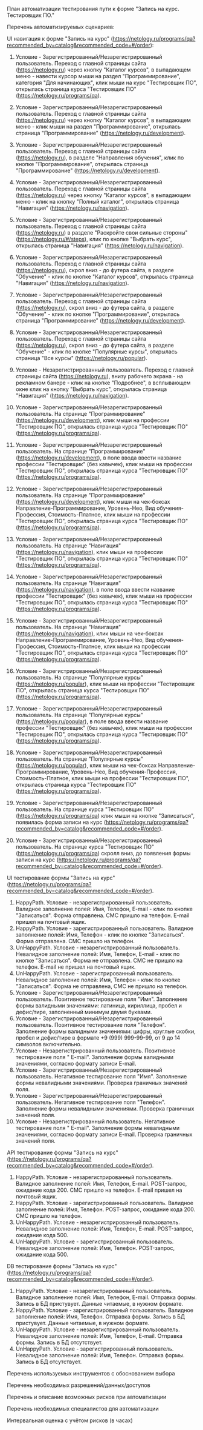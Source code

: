 План автоматизации тестирования пути к форме "Запись на курс. Тестировщик ПО."

Перечень автоматизируемых сценариев:

UI навигация к форме "Запись на курс" (https://netology.ru/programs/qa?recommended_by=catalog&recommended_code=#/order):

1) Условие - Зарегистрированный/Незарегистрированный пользователь. Переход с главной страницы сайта (https://netology.ru) через кнопку "Каталог курсов", в выпадающем меню - навести курсор мыши на раздел "Программирование", категория "Для начинающих", клик мыши на курс "Тестировщик ПО", открылась страница курса "Тестировщик ПО" (https://netology.ru/programs/qa).

2) Условие - Зарегистрированный/Незарегистрированный пользователь. Переход с главной страницы сайта (https://netology.ru) через кнопку "Каталог курсов", в выпадающем меню - клик мыши на раздел "Программирование", открылась страница "Программирование" (https://netology.ru/development).

3) Условие - Зарегистрированный/Незарегистрированный пользователь. Переход с главной страницы сайта (https://netology.ru), в разделе "Направления обучения", клик по кнопке "Программирование", открылась страница "Программирование" (https://netology.ru/development).

4) Условие - Зарегистрированный/Незарегистрированный пользователь. Переход с главной страницы сайта (https://netology.ru) через кнопку "Каталог курсов", в выпадающем меню - клик на кнопку "Полный каталог", открылась страница "Навигация" (https://netology.ru/navigation).

6) Условие - Зарегистрированный/Незарегистрированный пользователь. Переход с главной страницы сайта (https://netology.ru) в разделе "Раскройте свои сильные стороны" (https://netology.ru/#/steps), клик по кнопке "Выбрать курс", открылась страница "Навигация" (https://netology.ru/navigation).

7) Условие - Зарегистрированный/Незарегистрированный пользователь. Переход с главной страницы сайта (https://netology.ru), скрол вниз - до футера сайта, в разделе "Обучение" - клик по кнопке "Каталог курсов", открылась страница "Навигация" (https://netology.ru/navigation).
 
8) Условие - Зарегистрированный/Незарегистрированный пользователь. Переход с главной страницы сайта (https://netology.ru), скрол вниз - до футера сайта, в разделе "Обучение" - клик по кнопке "Программирование", открылась страница "Программирование" (https://netology.ru/development).

9) Условие - Зарегистрированный/Незарегистрированный пользователь. Переход с главной страницы сайта (https://netology.ru), скрол вниз - до футера сайта, в разделе "Обучение" - клик по кнопке "Популярные курсы", открылась страница "Все курсы" (https://netology.ru/popular).

10) Условие - Незарегистрированный пользователь. Переход с главной страницы сайта (https://netology.ru), внизу рабочего экрана - на рекламном банере - клик на кнопке "Подробнее", в всплывающем окне клик на кнопку "Выбрать курс", открылась страница "Навигация" (https://netology.ru/navigation).

11) Условие - Зарегистрированный/Незарегистрированный пользователь. На странице "Программирование" (https://netology.ru/development), клик мыши на профессии "Тестировщик ПО", открылась страница курса "Тестировщик ПО" (https://netology.ru/programs/qa).

12) Условие - Зарегистрированный/Незарегистрированный пользователь. На странице "Программирование" (https://netology.ru/development), в поле ввода ввести название профессии "Тестировщик" (без кавычек), клик мыши на профессии "Тестировщик ПО", открылась страница курса "Тестировщик ПО" (https://netology.ru/programs/qa).

13) Условие - Зарегистрированный/Незарегистрированный пользователь. На странице "Программирование" (https://netology.ru/development), клик мыши на чек-боксах Направление-Программирование, Уровень-Нео, Вид обучения-Профессия, Стоимость-Платное, клик мыши на профессии "Тестировщик ПО", открылась страница курса "Тестировщик ПО" (https://netology.ru/programs/qa).

14) Условие - Зарегистрированный/Незарегистрированный пользователь. На странице "Навигация" (https://netology.ru/navigation), клик мыши на профессии "Тестировщик ПО", открылась страница курса "Тестировщик ПО" (https://netology.ru/programs/qa).

15) Условие - Зарегистрированный/Незарегистрированный пользователь. На странице "Навигация" (https://netology.ru/navigation), в поле ввода ввести название профессии "Тестировщик" (без кавычек), клик мыши на профессии "Тестировщик ПО", открылась страница курса "Тестировщик ПО" (https://netology.ru/programs/qa).

16) Условие - Зарегистрированный/Незарегистрированный пользователь. На странице "Навигация" (https://netology.ru/navigation), клик мыши на чек-боксах Направление-Программирование, Уровень-Нео, Вид обучения-Профессия, Стоимость-Платное, клик мыши на профессии "Тестировщик ПО", открылась страница курса "Тестировщик ПО" (https://netology.ru/programs/qa).

17) Условие - Зарегистрированный/Незарегистрированный пользователь. На странице "Популярные курсы" (https://netology.ru/popular), клик мыши на профессии "Тестировщик ПО", открылась страница курса "Тестировщик ПО" (https://netology.ru/programs/qa).

18) Условие - Зарегистрированный/Незарегистрированный пользователь. На странице "Популярные курсы" (https://netology.ru/popular), в поле ввода ввести название профессии "Тестировщик" (без кавычек), клик мыши на профессии "Тестировщик ПО", открылась страница курса "Тестировщик ПО" (https://netology.ru/programs/qa).

19) Условие - Зарегистрированный/Незарегистрированный пользователь. На странице "Популярные курсы" (https://netology.ru/popular), клик мыши на чек-боксах Направление-Программирование, Уровень-Нео, Вид обучения-Профессия, Стоимость-Платное, клик мыши на профессии "Тестировщик ПО", открылась страница курса "Тестировщик ПО" (https://netology.ru/programs/qa).

20) Условие - Зарегистрированный/Незарегистрированный пользователь. На странице курса "Тестировщик ПО" (https://netology.ru/programs/qa) клик мыши на кнопке "Записаться", появилась форма записи на курс (https://netology.ru/programs/qa?recommended_by=catalog&recommended_code=#/order).

21) Условие - Зарегистрированный/Незарегистрированный пользователь. На странице курса "Тестировщик ПО" (https://netology.ru/programs/qa) скролл вниз, до появления формы записи на курс (https://netology.ru/programs/qa?recommended_by=catalog&recommended_code=#/order).

UI тестирование формы "Запись на курс" (https://netology.ru/programs/qa?recommended_by=catalog&recommended_code=#/order).

1) HappyPath. Условие - незарегистрированный пользователь. Валидное заполнение полей: Имя, Телефон, E-mail - клик по кнопке "Записаться". Форма отправлена. СМС пришло на телефон. E-mail пришел на почтовый ящик.  
2) HappyPath. Условие - зарегистрированный пользователь. Валидное заполнение полей: Имя, Телефон - клик по кнопке "Записаться". Форма отправлена. СМС пришло на телефон.
3) UnHappyPath. Условие - незарегистрированный пользователь. Невалидное заполнение полей: Имя, Телефон, E-mail - клик по кнопке "Записаться". Форма не отправлена. СМС не пришло на телефон. E-mail не пришел на почтовый ящик.   
4) UnHappyPath. Условие - зарегистрированный пользователь. Невалидное заполнение полей: Имя, Телефон - клик по кнопке "Записаться". Форма не отправлена, СМС не пришло на телефон.
5) Условие - Зарегистрированный/Незарегистрированный пользователь. Позитивное тестирование поля "Имя". Заполнение формы валидными значениями: латиница, кириллица, пробел и дефис/тире, заполненный минимум двумя буквами.
6) Условие - Зарегистрированный/Незарегистрированный пользователь. Позитивное тестирование поля "Телефон". Заполнение формы валидными значениями: цифры, круглые скобки, пробел и дефис/тире в формате +9 (999) 999-99-99, от 9 до 14 символов включительно.
7) Условие - Незарегистрированный пользователь. Позитивное тестирование поля " E-mail". Заполнение формы валидными значениями, согласно формату записи E-mail.
8) Условие - Зарегистрированный/Незарегистрированный пользователь. Негативное тестирование поля "Имя". Заполнение формы невалидными значениями. Проверка граничных значений поля.
9) Условие - Зарегистрированный/Незарегистрированный пользователь. Негативное тестирование поля "Телефон". Заполнение формы невалидными значениями. Проверка граничных значений поля.
10) Условие - Незарегистрированный пользователь. Негативное тестирование поля " E-mail". Заполнение формы невалидными значениями, согласно формату записи E-mail. Проверка граничных значений поля.

API тестирование формы "Запись на курс" (https://netology.ru/programs/qa?recommended_by=catalog&recommended_code=#/order).

1) HappyPath. Условие - незарегистрированный пользователь. Валидное заполнение полей: Имя, Телефон, E-mail. POST-запрос, ожидание кода 200. СМС пришло на телефон. E-mail пришел на почтовый ящик.  
2) HappyPath. Условие - зарегистрированный пользователь. Валидное заполнение полей: Имя, Телефон. POST-запрос, ожидание кода 200. СМС пришло на телефон.
3) UnHappyPath. Условие - незарегистрированный пользователь. Невалидное заполнение полей: Имя, Телефон, E-mail. POST-запрос, ожидание кода 500.
4) UnHappyPath. Условие - зарегистрированный пользователь. Невалидное заполнение полей: Имя, Телефон. POST-запрос, ожидание кода 500. 

DB тестирование формы "Запись на курс" (https://netology.ru/programs/qa?recommended_by=catalog&recommended_code=#/order).

1) HappyPath. Условие - незарегистрированный пользователь. Валидное заполнение полей: Имя, Телефон, E-mail. Отправка формы. Запись в БД пристувует. Данные читаемые, в нужном формате.
2) HappyPath. Условие - зарегистрированный пользователь. Валидное заполнение полей: Имя, Телефон. Отправка формы. Запись в БД пристувует. Данные читаемые, в нужном формате.
3) UnHappyPath. Условие - незарегистрированный пользователь. Невалидное заполнение полей: Имя, Телефон, E-mail. Отправка формы. Запись в БД отсутствует.
4) UnHappyPath. Условие - зарегистрированный пользователь. Невалидное заполнение полей: Имя, Телефон. Отправка формы. Запись в БД отсутствует. 

Перечень используемых инструментов с обоснованием выбора

Перечень необходимых разрешений/данных/доступов

Перечень и описание возможных рисков при автоматизации

Перечень необходимых специалистов для автоматизации

Интервальная оценка с учётом рисков (в часах)
